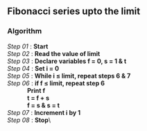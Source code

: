 ## Fibonacci series upto the limit

### Algorithm

*Step 01* : **Start**\
*Step 02* : **Read the value of limit**\
*Step 03* : **Declare variables f = 0, s = 1 & t**\
*Step 04* : **Set i = 0**\
*Step 05* : **While i &le; limit, repeat steps 6 & 7**\
*Step 06* : **if f &le; limit, repeat step 6**\
&emsp;&emsp;&emsp; **Print f**\
&emsp;&emsp;&emsp; **t = f + s**\
&emsp;&emsp;&emsp; **f = s & s = t**\
*Step 07* : **Increment i by 1**\
*Step 08* : **Stop**\